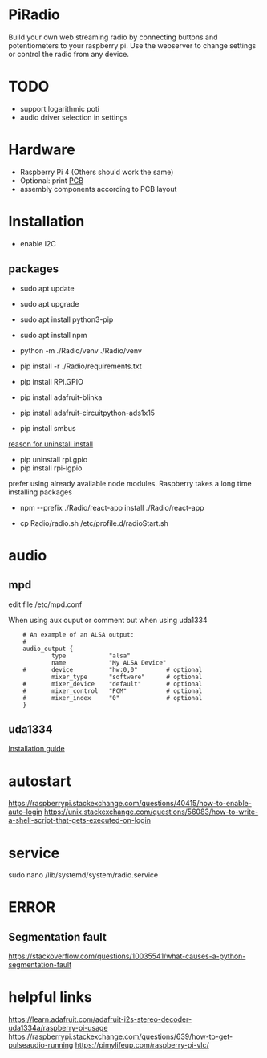 # PiRadio
Build your own web streaming radio by connecting buttons and potentiometers to your raspberry pi.
Use the webserver to change settings or control the radio from any device.

# TODO
- support logarithmic poti
- audio driver selection in settings

# Hardware
- Raspberry Pi 4 (Others should work the same)
- Optional: print [PCB](PCB) 
- assembly components according to PCB layout

# Installation
- enable I2C
## packages
- sudo apt update
- sudo apt upgrade
- sudo apt install python3-pip
- sudo apt install npm 

- python -m ./Radio/venv ./Radio/venv
- pip install -r ./Radio/requirements.txt
- pip install RPi.GPIO
- pip install adafruit-blinka
- pip install adafruit-circuitpython-ads1x15
- pip install smbus

 [reason for uninstall install](https://stackoverflow.com/questions/78386891/raspberry-pi-4-python-runtimeerror-error-waiting-for-edge)
- pip uninstall rpi.gpio
- pip install rpi-lgpio

prefer using already available node modules. Raspberry takes a long time installing packages
- npm --prefix ./Radio/react-app install ./Radio/react-app

- cp Radio/radio.sh  /etc/profile.d/radioStart.sh

# audio
## mpd
edit file /etc/mpd.conf

When using aux ouput or comment out when using uda1334
```commandline
    # An example of an ALSA output:
    #       
    audio_output {
            type            "alsa"
            name            "My ALSA Device"
    #       device          "hw:0,0"        # optional
            mixer_type      "software"      # optional
    #       mixer_device    "default"       # optional
    #       mixer_control   "PCM"           # optional
    #       mixer_index     "0"             # optional
    }
```
## uda1334
[Installation guide](https://learn.adafruit.com/adafruit-i2s-stereo-decoder-uda1334a/raspberry-pi-usage)

# autostart
https://raspberrypi.stackexchange.com/questions/40415/how-to-enable-auto-login
https://unix.stackexchange.com/questions/56083/how-to-write-a-shell-script-that-gets-executed-on-login

# service 
sudo nano /lib/systemd/system/radio.service

# ERROR
## Segmentation fault
https://stackoverflow.com/questions/10035541/what-causes-a-python-segmentation-fault


# helpful links
https://learn.adafruit.com/adafruit-i2s-stereo-decoder-uda1334a/raspberry-pi-usage
https://raspberrypi.stackexchange.com/questions/639/how-to-get-pulseaudio-running
https://pimylifeup.com/raspberry-pi-vlc/

